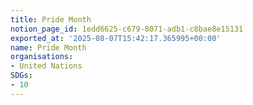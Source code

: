 ```yaml
---
title: Pride Month
notion_page_id: 1edd6625-c679-8071-adb1-c8bae8e15131
exported_at: '2025-08-07T15:42:17.365995+00:00'
name: Pride Month
organisations:
- United Nations
SDGs:
- 10
---
```



